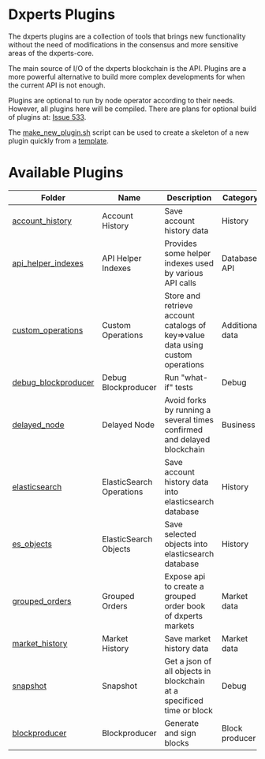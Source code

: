 # Dxperts Plugins

The dxperts plugins are a collection of tools that brings new functionality without the need of modifications in the consensus and more sensitive areas of the dxperts-core.

The main source of I/O of the dxperts blockchain is the API. Plugins are a more powerful alternative to build more complex developments for when the current API is not enough.

Plugins are optional to run by node operator according to their needs. However, all plugins here will be compiled. There are plans for optional build of plugins at: [Issue 533](https://gitlab.com/dxperts/dxperts-core/issues/533).

The [make_new_plugin.sh](make_new_plugin.sh) script can be used to create a skeleton of a new plugin quickly from a [template](template_plugin).

# Available Plugins

| Folder                                     | Name                     | Description                                                                    | Category        | Status       | SpaceID |
| ------------------------------------------ | ------------------------ | ------------------------------------------------------------------------------ | --------------- | ------------ | ------- |
| [account_history](account_history)         | Account History          | Save account history data                                                      | History         | Stable       | 4       |
| [api_helper_indexes](api_helper_indexes)   | API Helper Indexes       | Provides some helper indexes used by various API calls                         | Database API    | Stable       |
| [custom_operations](custom_operations)     | Custom Operations        | Store and retrieve account catalogs of key=>value data using custom operations | Additional data | Experimental | 7       |
| [debug_blockproducer](debug_blockproducer) | Debug Blockproducer      | Run "what-if" tests                                                            | Debug           | Stable       |
| [delayed_node](delayed_node)               | Delayed Node             | Avoid forks by running a several times confirmed and delayed blockchain        | Business        | Stable       |
| [elasticsearch](elasticsearch)             | ElasticSearch Operations | Save account history data into elasticsearch database                          | History         | Experimental | 6       |
| [es_objects](es_objects)                   | ElasticSearch Objects    | Save selected objects into elasticsearch database                              | History         | Experimental |
| [grouped_orders](grouped_orders)           | Grouped Orders           | Expose api to create a grouped order book of dxperts markets                   | Market data     | Experimental |
| [market_history](market_history)           | Market History           | Save market history data                                                       | Market data     | Stable       | 5       |
| [snapshot](snapshot)                       | Snapshot                 | Get a json of all objects in blockchain at a specificed time or block          | Debug           | Stable       |
| [blockproducer](blockproducer)             | Blockproducer            | Generate and sign blocks                                                       | Block producer  | Stable       |
